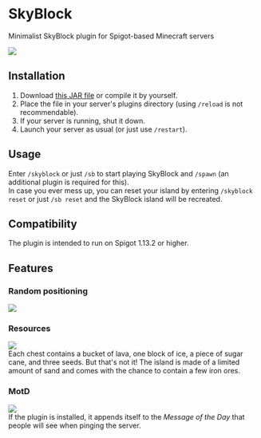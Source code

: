 # SkyBlock
Minimalist SkyBlock plugin for Spigot-based Minecraft servers

![](https://github.com/gekkedev/skyblock/blob/master/img/4.png)

## Installation
1. Download [this JAR file](https://github.com/gekkedev/skyblock/releases/latest) or compile it by yourself.
2. Place the file in your server's plugins directory (using `/reload` is not recommendable).
3. If your server is running, shut it down.
4. Launch your server as usual (or just use `/restart`).

## Usage
Enter `/skyblock` or just `/sb` to start playing SkyBlock and `/spawn` (an additional plugin is required for this).  
In case you ever mess up, you can reset your island by entering `/skyblock reset` or just `/sb reset` and the SkyBlock island will be recreated.

## Compatibility
The plugin is intended to run on Spigot 1.13.2 or higher.

## Features
### Random positioning
![](https://github.com/gekkedev/skyblock/blob/master/img/1.png)

### Resources
![](https://github.com/gekkedev/skyblock/blob/master/img/2.png)  
Each chest contains a bucket of lava, one block of ice, a piece of sugar cane, and three seeds. But that's not it! The island is made of a limited amount of sand and comes with the chance to contain a few iron ores.  

### MotD
![](https://github.com/gekkedev/skyblock/blob/master/img/3.png)  
If the plugin is installed, it appends itself to the *Message of the Day* that people will see when pinging the server.
